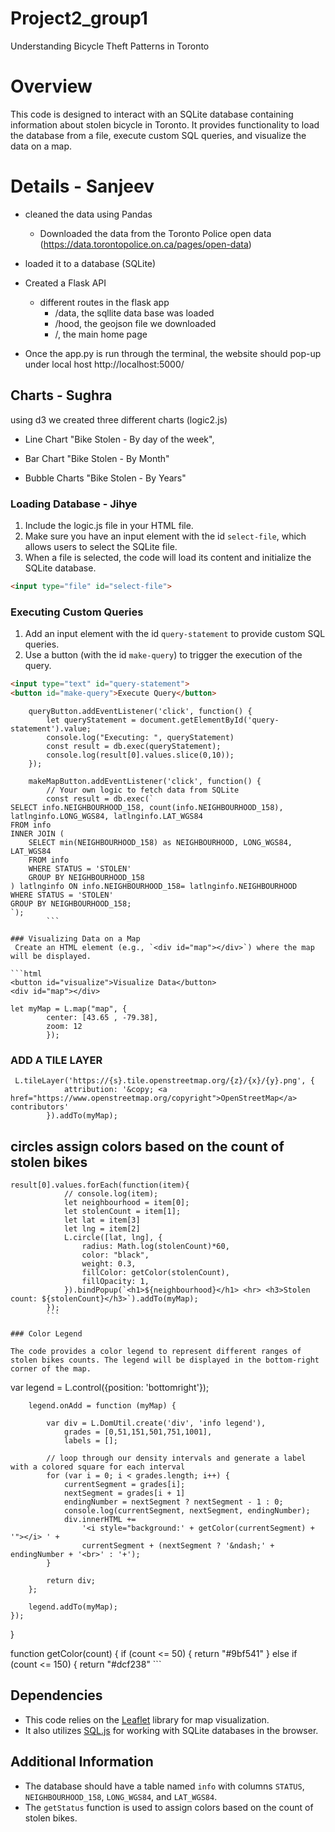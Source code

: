 # Project2_group1
Understanding Bicycle Theft Patterns in Toronto

# Overview
This code is designed to interact with an SQLite database containing information about stolen bicycle in Toronto. It provides functionality to load the database from a file, execute custom SQL queries, and visualize the data on a map.

# Details - Sanjeev

- cleaned the data using Pandas 
    - Downloaded the data from the Toronto Police open data (https://data.torontopolice.on.ca/pages/open-data)

- loaded it to a database (SQLite)

- Created a Flask API
    - different routes in the flask app
        - /data, the sqllite data base was loaded
        - /hood, the geojson file we downloaded
        - /, the main home page

- Once the app.py is run through the terminal, the website should pop-up under local host
http://localhost:5000/

## Charts - Sughra 
 using d3 we created three different charts (logic2.js)
- Line Chart
  "Bike Stolen - By day of the week",
  
- Bar Chart
  "Bike Stolen - By Month"
  
- Bubble Charts
  "Bike Stolen - By Years"

### Loading Database - Jihye

1. Include the logic.js file in your HTML file.
2. Make sure you have an input element with the id `select-file`, which allows users to select the SQLite file.
3. When a file is selected, the code will load its content and initialize the SQLite database.

```html
<input type="file" id="select-file">
```

### Executing Custom Queries

1. Add an input element with the id `query-statement` to provide custom SQL queries.
2. Use a button (with the id `make-query`) to trigger the execution of the query.

```html
<input type="text" id="query-statement">
<button id="make-query">Execute Query</button>
```
``` let queryButton = document.getElementById('make-query');
    queryButton.addEventListener('click', function() {
        let queryStatement = document.getElementById('query-statement').value;
        console.log("Executing: ", queryStatement)
        const result = db.exec(queryStatement);
        console.log(result[0].values.slice(0,10));
    });

```
```let makeMapButton = document.getElementById('visualize');
    makeMapButton.addEventListener('click', function() {
        // Your own logic to fetch data from SQLite
        const result = db.exec(`
SELECT info.NEIGHBOURHOOD_158, count(info.NEIGHBOURHOOD_158), latlnginfo.LONG_WGS84, latlnginfo.LAT_WGS84
FROM info
INNER JOIN (
    SELECT min(NEIGHBOURHOOD_158) as NEIGHBOURHOOD, LONG_WGS84, LAT_WGS84
    FROM info
    WHERE STATUS = 'STOLEN'
    GROUP BY NEIGHBOURHOOD_158
) latlnginfo ON info.NEIGHBOURHOOD_158= latlnginfo.NEIGHBOURHOOD
WHERE STATUS = 'STOLEN'
GROUP BY NEIGHBOURHOOD_158;
`);
        ```

### Visualizing Data on a Map
 Create an HTML element (e.g., `<div id="map"></div>`) where the map will be displayed.

```html
<button id="visualize">Visualize Data</button>
<div id="map"></div>
```
```
let myMap = L.map("map", {
        center: [43.65 , -79.38],
        zoom: 12
        });
```
### ADD A TILE LAYER
```
 L.tileLayer('https://{s}.tile.openstreetmap.org/{z}/{x}/{y}.png', {
            attribution: '&copy; <a href="https://www.openstreetmap.org/copyright">OpenStreetMap</a> contributors'
        }).addTo(myMap);
```
## circles assign colors based on the count of stolen bikes
```
result[0].values.forEach(function(item){
            // console.log(item);
            let neighbourhood = item[0];
            let stolenCount = item[1];
            let lat = item[3]
            let lng = item[2]
            L.circle([lat, lng], {
                radius: Math.log(stolenCount)*60,
                color: "black",
                weight: 0.3,
                fillColor: getColor(stolenCount),
                fillOpacity: 1,
            }).bindPopup(`<h1>${neighbourhood}</h1> <hr> <h3>Stolen count: ${stolenCount}</h3>`).addTo(myMap);
        });
        ```

### Color Legend

The code provides a color legend to represent different ranges of stolen bikes counts. The legend will be displayed in the bottom-right corner of the map.
```
var legend = L.control({position: 'bottomright'});

        legend.onAdd = function (myMap) {

            var div = L.DomUtil.create('div', 'info legend'),
                grades = [0,51,151,501,751,1001],
                labels = [];

            // loop through our density intervals and generate a label with a colored square for each interval
            for (var i = 0; i < grades.length; i++) {
                currentSegment = grades[i];
                nextSegment = grades[i + 1]
                endingNumber = nextSegment ? nextSegment - 1 : 0;
                console.log(currentSegment, nextSegment, endingNumber);
                div.innerHTML +=
                    '<i style="background:' + getColor(currentSegment) + '"></i> ' +
                    currentSegment + (nextSegment ? '&ndash;' + endingNumber + '<br>' : '+');
            }

            return div;
        };

        legend.addTo(myMap);
    });
}


function getColor(count) {
    if (count <= 50) {
        return "#9bf541"
    } else if (count <= 150) {
        return "#dcf238"
        ```

## Dependencies

- This code relies on the [Leaflet](https://leafletjs.com/) library for map visualization.
- It also utilizes [SQL.js](https://github.com/sql-js/sql.js) for working with SQLite databases in the browser.

## Additional Information

- The database should have a table named `info` with columns `STATUS`, `NEIGHBOURHOOD_158`, `LONG_WGS84`, and `LAT_WGS84`.
- The `getStatus` function is used to assign colors based on the count of stolen bikes.

